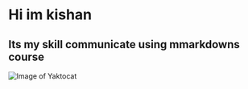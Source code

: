 # Hi im kishan
## Its my skill communicate using mmarkdowns course
![Image of Yaktocat](https://octodex.github.com/images/yaktocat.png)
